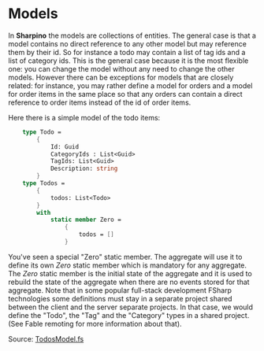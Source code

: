 # Models

In __Sharpino__ the models are collections of entities.
The general case is that a model contains no direct reference to any other model but may reference them by their id. So for instance a todo may contain a list of tag ids and a list of category ids.
This is the general case because it is the most flexible one: you can change the model without any need to change the other models.
However there can be exceptions for models that are closely related: for instance, you may rather define a model for orders and a model for order items in the same place so that any orders can contain a direct reference to order items instead of the id of order items.

Here there is a simple model of the todo items:

```FSharp
    type Todo =
        {
            Id: Guid
            CategoryIds : List<Guid>
            TagIds: List<Guid>
            Description: string
        }
    type Todos =
        {
            todos: List<Todo>
        }
        with
            static member Zero =
                {
                    todos = []
                }
```

You've seen a special "Zero" static member. The aggregate will use it to define its own _Zero_ static member which is mandatory for any aggregate.
The _Zero_ static member is the initial state of the aggregate and it is used to rebuild the state of the aggregate when there are no events stored for that aggregate.
Note that in some popular full-stack development FSharp technologies some definitions must stay in a separate project shared between the client and the server separate projects.
In that case, we would define the "Todo", the "Tag" and the "Category" types in a shared project.
(See Fable remoting for more information about that).

Source: [TodosModel.fs](https://github.com/tonyx/Micro_ES_FSharp_Lib/blob/main/Sharpino.Sample/models/TodosModel.fs)

